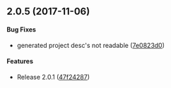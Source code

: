 <a name="2.0.5"></a>
## 2.0.5 (2017-11-06)


#### Bug Fixes

*   generated project desc's not readable ([7e0823d0](7e0823d0))

#### Features

*   Release 2.0.1 ([47f24287](47f24287))

